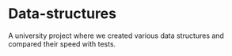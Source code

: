 # Data-structures

A university project where we created various data structures and compared their speed with tests.
